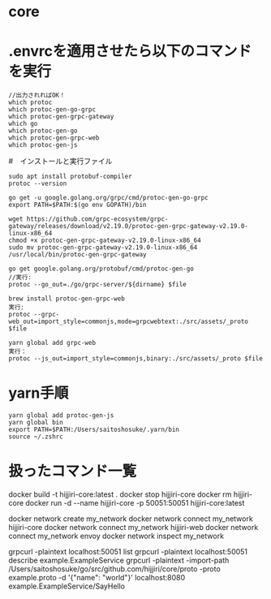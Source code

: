 # core

# .envrcを適用させたら以下のコマンドを実行
```
//出力されればOK！
which protoc
which protoc-gen-go-grpc
which protoc-gen-grpc-gateway
which go
which protoc-gen-go
which protoc-gen-grpc-web
which protoc-gen-js
```

#　インストールと実行ファイル
```
sudo apt install protobuf-compiler
protoc --version
```

```
go get -u google.golang.org/grpc/cmd/protoc-gen-go-grpc
export PATH=$PATH:$(go env GOPATH)/bin
```

```
wget https://github.com/grpc-ecosystem/grpc-gateway/releases/download/v2.19.0/protoc-gen-grpc-gateway-v2.19.0-linux-x86_64
chmod +x protoc-gen-grpc-gateway-v2.19.0-linux-x86_64
sudo mv protoc-gen-grpc-gateway-v2.19.0-linux-x86_64 /usr/local/bin/protoc-gen-grpc-gateway
```

```
go get google.golang.org/protobuf/cmd/protoc-gen-go
//実行:
protoc --go_out=./go/grpc-server/${dirname} $file
```

```
brew install protoc-gen-grpc-web
実行:
protoc --grpc-web_out=import_style=commonjs,mode=grpcwebtext:./src/assets/_proto $file
```

```
yarn global add grpc-web
実行：
protoc --js_out=import_style=commonjs,binary:./src/assets/_proto $file
```


# yarn手順
```
yarn global add protoc-gen-js
yarn global bin
export PATH=$PATH:/Users/saitoshosuke/.yarn/bin
source ~/.zshrc
```

# 扱ったコマンド一覧
docker build -t hijjiri-core:latest .
docker stop hijjiri-core
docker rm hijjiri-core
docker run -d --name hijjiri-core -p 50051:50051 hijjiri-core:latest

docker network create my_network
docker network connect my_network hijjiri-core
docker network connect my_network hijjiri-web
docker network connect my_network envoy
docker network inspect my_network

grpcurl -plaintext localhost:50051 list
grpcurl -plaintext localhost:50051 describe example.ExampleService
grpcurl -plaintext -import-path /Users/saitoshosuke/go/src/github.com/hijjiri/core/proto -proto example.proto -d '{"name": "world"}' localhost:8080 example.ExampleService/SayHello
